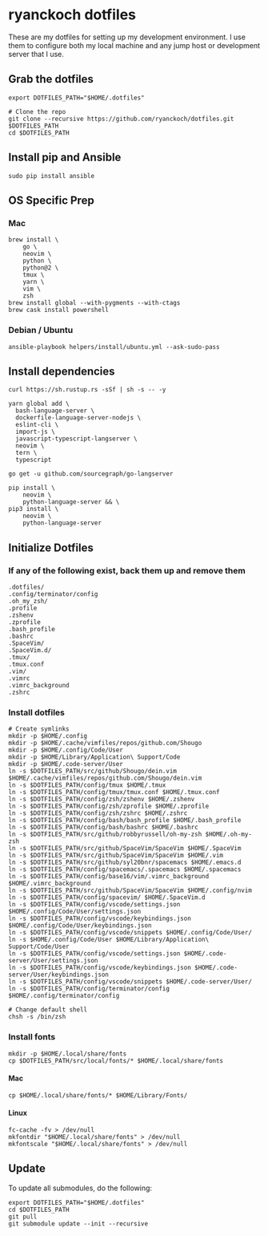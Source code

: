 # ryanckoch dotfiles
These are my dotfiles for setting up my development environment. I use them to configure both my local machine and any jump host or development server that I use.

## Grab the dotfiles
```
export DOTFILES_PATH="$HOME/.dotfiles"

# Clone the repo
git clone --recursive https://github.com/ryanckoch/dotfiles.git $DOTFILES_PATH
cd $DOTFILES_PATH
```

## Install pip and Ansible
```
sudo pip install ansible
```

## OS Specific Prep

### Mac
```
brew install \
    go \
    neovim \
    python \
    python@2 \
    tmux \
    yarn \
    vim \
    zsh
brew install global --with-pygments --with-ctags
brew cask install powershell
```

### Debian / Ubuntu
```
ansible-playbook helpers/install/ubuntu.yml --ask-sudo-pass
```

## Install dependencies
```
curl https://sh.rustup.rs -sSf | sh -s -- -y

yarn global add \
  bash-language-server \
  dockerfile-language-server-nodejs \
  eslint-cli \
  import-js \
  javascript-typescript-langserver \
  neovim \
  tern \
  typescript

go get -u github.com/sourcegraph/go-langserver

pip install \
	neovim \
	python-language-server && \
pip3 install \
	neovim \
	python-language-server
```

## Initialize Dotfiles
### If any of the following exist, back them up and remove them
```
.dotfiles/
.config/terminator/config
.oh_my_zsh/
.profile
.zshenv
.zprofile
.bash_profile
.bashrc
.SpaceVim/
.SpaceVim.d/
.tmux/
.tmux.conf
.vim/
.vimrc
.vimrc_background
.zshrc
```

### Install dotfiles
```
# Create symlinks
mkdir -p $HOME/.config
mkdir -p $HOME/.cache/vimfiles/repos/github.com/Shougo
mkdir -p $HOME/.config/Code/User
mkdir -p $HOME/Library/Application\ Support/Code
mkdir -p $HOME/.code-server/User
ln -s $DOTFILES_PATH/src/github/Shougo/dein.vim $HOME/.cache/vimfiles/repos/github.com/Shougo/dein.vim
ln -s $DOTFILES_PATH/config/tmux $HOME/.tmux
ln -s $DOTFILES_PATH/config/tmux/tmux.conf $HOME/.tmux.conf
ln -s $DOTFILES_PATH/config/zsh/zshenv $HOME/.zshenv
ln -s $DOTFILES_PATH/config/zsh/zprofile $HOME/.zprofile
ln -s $DOTFILES_PATH/config/zsh/zshrc $HOME/.zshrc
ln -s $DOTFILES_PATH/config/bash/bash_profile $HOME/.bash_profile
ln -s $DOTFILES_PATH/config/bash/bashrc $HOME/.bashrc
ln -s $DOTFILES_PATH/src/github/robbyrussell/oh-my-zsh $HOME/.oh-my-zsh
ln -s $DOTFILES_PATH/src/github/SpaceVim/SpaceVim $HOME/.SpaceVim
ln -s $DOTFILES_PATH/src/github/SpaceVim/SpaceVim $HOME/.vim
ln -s $DOTFILES_PATH/src/github/syl20bnr/spacemacs $HOME/.emacs.d
ln -s $DOTFILES_PATH/config/spacemacs/.spacemacs $HOME/.spacemacs
ln -s $DOTFILES_PATH/config/base16/vim/.vimrc_background $HOME/.vimrc_background
ln -s $DOTFILES_PATH/src/github/SpaceVim/SpaceVim $HOME/.config/nvim
ln -s $DOTFILES_PATH/config/spacevim/ $HOME/.SpaceVim.d
ln -s $DOTFILES_PATH/config/vscode/settings.json $HOME/.config/Code/User/settings.json
ln -s $DOTFILES_PATH/config/vscode/keybindings.json $HOME/.config/Code/User/keybindings.json
ln -s $DOTFILES_PATH/config/vscode/snippets $HOME/.config/Code/User/
ln -s $HOME/.config/Code/User $HOME/Library/Application\ Support/Code/User
ln -s $DOTFILES_PATH/config/vscode/settings.json $HOME/.code-server/User/settings.json
ln -s $DOTFILES_PATH/config/vscode/keybindings.json $HOME/.code-server/User/keybindings.json
ln -s $DOTFILES_PATH/config/vscode/snippets $HOME/.code-server/User/
ln -s $DOTFILES_PATH/config/terminator/config $HOME/.config/terminator/config

# Change default shell
chsh -s /bin/zsh
```

### Install fonts

```
mkdir -p $HOME/.local/share/fonts
cp $DOTFILES_PATH/src/local/fonts/* $HOME/.local/share/fonts
```

#### Mac
```
cp $HOME/.local/share/fonts/* $HOME/Library/Fonts/
```

#### Linux
```
fc-cache -fv > /dev/null
mkfontdir "$HOME/.local/share/fonts" > /dev/null
mkfontscale "$HOME/.local/share/fonts" > /dev/null
```

## Update
To update all submodules, do the following:
```
export DOTFILES_PATH="$HOME/.dotfiles"
cd $DOTFILES_PATH
git pull
git submodule update --init --recursive
```

